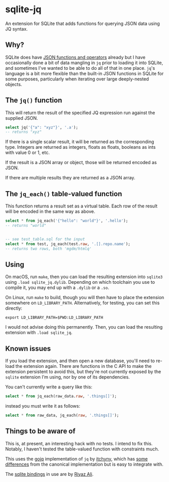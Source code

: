 # sqlite-jq
An extension for SQLite that adds functions for querying JSON data using JQ syntax.

## Why?

SQLite does have [JSON functions and operators](https://www.sqlite.org/json1.html) already but I have occasionally done a bit of data mangling in `jq` prior to loading it into SQLite, and sometimes I've wanted to be able to do all of that in one place. `jq`'s language is a bit more flexible than the built-in JSON functions in SQLite for some purposes, particularly when iterating over large deeply-nested objects.

## The `jq()` function

This will return the result of the specified JQ expression run against the supplied JSON.

```sql
select jq('{"a": "xyz"}', '.a');
-- returns "xyz"
```

If there is a single scalar result, it will be returned as the corresponding type. Integers are returned as integers, floats as floats, booleans as ints with value 0 or 1, etc.

If the result is a JSON array or object, those will be returned encoded as JSON.

If there are multiple results they are returned as a JSON array.

## The `jq_each()` table-valued function

This function returns a result set as a virtual table. Each row of the result will be encoded in the same way as above.

```sql
select * from jq_each('{"hello": "world"}', '.hello');
-- returns "world"


-- see test_table.sql for the input
select * from test, jq_each(test.raw, '.[].repo.name');
-- returns two rows, both 'mgdm/htmlq'
```

## Using

On macOS, run `make`, then you can load the resulting extension into `sqlite3` using `.load sqlite_jq.dylib`. Depending on which toolchain you use to compile it, you may end up with a `.dylib` or a `.so`.

On Linux, run `make` to build, though you will then have to place the extension somewhere on `LD_LIBRARY_PATH`. Alternatively, for testing, you can set this directly:

```shell
export LD_LIBRARY_PATH=$PWD:LD_LIBRARY_PATH
```

I would not advise doing this permanently. Then, you can load the resulting extension with `.load sqlite_jq`.

## Known issues

If you load the extension, and then open a new database, you'll need to re-load the extension again. There are functions in the C API to make the extension persistent to avoid this, but they're not currently exposed by the `sqlite` extension I'm using, nor by one of its dependencies.

You can't currently write a query like this:

```sql
select * from jq_each(raw_data.raw, '.things[]');
```

instead you must write it as follows:

```sql
select * from raw_data, jq_each(raw, '.things[]');
```

## Things to be aware of

This is, at present, an interesting hack with no tests. I intend to fix this. Notably, I haven't tested the table-valued function with constraints much.

This uses the [gojq](https://github.com/itchyny/gojq) implementation of `jq` by [itchyny](https://github.com/itchyny), which has [some differences](https://github.com/itchyny/gojq#difference-to-jq) from the canonical implementation but is easy to integrate with.

The [sqlite bindings](https://github.com/riyaz-ali/sqlite) in use are by [Riyaz Ali](https://github.com/riyaz-ali).
